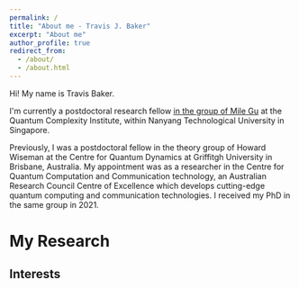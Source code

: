 ```yaml
---
permalink: /
title: "About me - Travis J. Baker"
excerpt: "About me"
author_profile: true
redirect_from: 
  - /about/
  - /about.html
---
```


Hi! My name is Travis Baker. 

I'm currently a postdoctoral research fellow [in the group of Mile Gu](https://www.quantumcomplexity.org/milegu/) at the Quantum Complexity Institute, within Nanyang Technological University in Singapore.

Previously, I was a postdoctoral fellow in the theory group of Howard Wiseman at the Centre for Quantum Dynamics at Griffitgh University in Brisbane, Australia.
My appointment was as a researcher in the Centre for Quantum Computation and Communication technology, an Australian Research Council Centre of Excellence which develops cutting-edge quantum computing and communication technologies.
I received my PhD in the same group in 2021.

My Research
======

Interests
------

